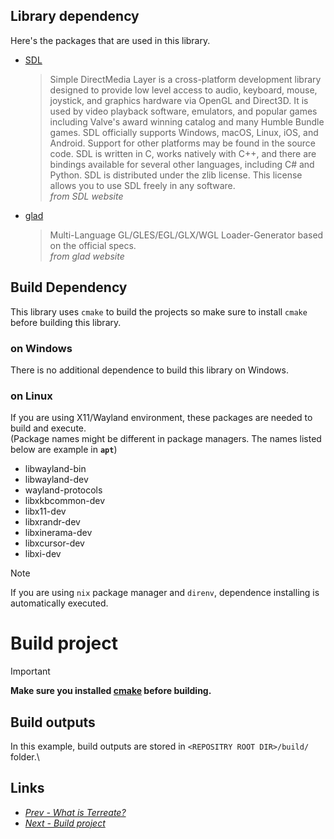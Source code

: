 ## Library dependency
Here's the packages that are used in this library.

- [SDL](https://www.libsdl.org/)
  > Simple DirectMedia Layer is a cross-platform development library designed to provide low level access to audio, keyboard, mouse, joystick, and graphics hardware via OpenGL and Direct3D. It is used by video playback software, emulators, and popular games including Valve's award winning catalog and many Humble Bundle games.
  > SDL officially supports Windows, macOS, Linux, iOS, and Android. Support for other platforms may be found in the source code.
  > SDL is written in C, works natively with C++, and there are bindings available for several other languages, including C# and Python.
  > SDL is distributed under the zlib license. This license allows you to use SDL freely in any software.\
  *from SDL website*
- [glad](https://glad.dav1d.de/)
  > Multi-Language GL/GLES/EGL/GLX/WGL Loader-Generator based on the official specs.\
  *from glad website*

## Build Dependency
This library uses `cmake` to build the projects so make sure to install `cmake` before building this library. 

### on Windows
There is no additional dependence to build this library on Windows.

### on Linux
If you are using X11/Wayland environment, these packages are needed to build and execute.\
(Package names might be different in package managers. The names listed below are example in **`apt`**)
- libwayland-bin
- libwayland-dev
- wayland-protocols
- libxkbcommon-dev
- libx11-dev
- libxrandr-dev
- libxinerama-dev
- libxcursor-dev
- libxi-dev

> [!NOTE]
> If you are using `nix` package manager and `direnv`, dependence installing is automatically executed.

# Build project
> [!IMPORTANT]
> **Make sure you installed [cmake](https://cmake.org/) before building.**

## Build outputs
In this example, build outputs are stored in `<REPOSITRY ROOT DIR>/build/` folder.\


## Links
- [*Prev - What is Terreate?*](./terreate.md)
- [*Next - Build project*](./build.md)

